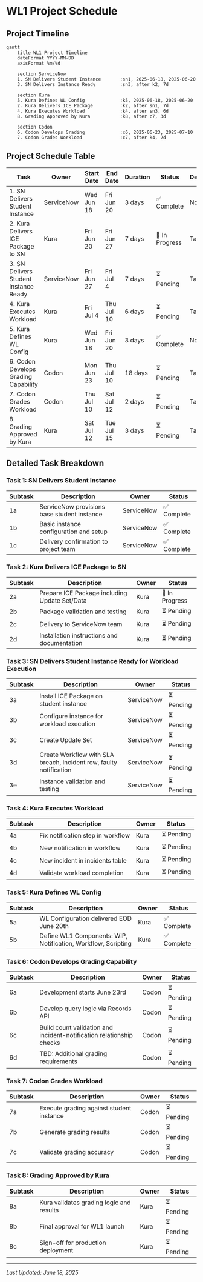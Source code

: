 # WL1 Project Schedule 

## Project Timeline

```mermaid
gantt
    title WL1 Project Timeline
    dateFormat YYYY-MM-DD
    axisFormat %m/%d
    
    section ServiceNow
    1. SN Delivers Student Instance       :sn1, 2025-06-18, 2025-06-20
    3. SN Delivers Instance Ready         :sn3, after k2, 7d
    
    section Kura
    5. Kura Defines WL Config             :k5, 2025-06-18, 2025-06-20
    2. Kura Delivers ICE Package          :k2, after sn1, 7d
    4. Kura Executes Workload             :k4, after sn3, 6d
    8. Grading Approved by Kura           :k8, after c7, 3d
    
    section Codon
    6. Codon Develops Grading             :c6, 2025-06-23, 2025-07-10
    7. Codon Grades Workload              :c7, after k4, 2d
```

## Project Schedule Table

| Task | Owner | Start Date | End Date | Duration | Status | Dependencies |
|------|-------|------------|----------|----------|--------|--------------|
| 1. SN Delivers Student Instance | ServiceNow | Wed Jun 18 | Fri Jun 20 | 3 days | ✅ Complete | None |
| 2. Kura Delivers ICE Package to SN | Kura | Fri Jun 20 | Fri Jun 27 | 7 days | 🔄 In Progress | Task 1 |
| 3. SN Delivers Student Instance Ready | ServiceNow | Fri Jun 27 | Fri Jul 4 | 7 days | ⏳ Pending | Task 2 |
| 4. Kura Executes Workload | Kura | Fri Jul 4 | Thu Jul 10 | 6 days | ⏳ Pending | Task 3 |
| 5. Kura Defines WL Config | Kura | Wed Jun 18 | Fri Jun 20 | 3 days | ✅ Complete | None |
| 6. Codon Develops Grading Capability | Codon | Mon Jun 23 | Thu Jul 10 | 18 days | ⏳ Pending | Tasks 4, 5 |
| 7. Codon Grades Workload | Codon | Thu Jul 10 | Sat Jul 12 | 2 days | ⏳ Pending | Task 6 |
| 8. Grading Approved by Kura | Kura | Sat Jul 12 | Tue Jul 15 | 3 days | ⏳ Pending | Task 7 |

## Detailed Task Breakdown

### Task 1: SN Delivers Student Instance
| Subtask | Description | Owner | Status |
|---------|-------------|-------|--------|
| 1a | ServiceNow provisions base student instance | ServiceNow | ✅ Complete |
| 1b | Basic instance configuration and setup | ServiceNow | ✅ Complete |
| 1c | Delivery confirmation to project team | ServiceNow | ✅ Complete |

### Task 2: Kura Delivers ICE Package to SN
| Subtask | Description | Owner | Status |
|---------|-------------|-------|--------|
| 2a | Prepare ICE Package including Update Set/Data | Kura | 🔄 In Progress |
| 2b | Package validation and testing | Kura | ⏳ Pending |
| 2c | Delivery to ServiceNow team | Kura | ⏳ Pending |
| 2d | Installation instructions and documentation | Kura | ⏳ Pending |

### Task 3: SN Delivers Student Instance Ready for Workload Execution
| Subtask | Description | Owner | Status |
|---------|-------------|-------|--------|
| 3a | Install ICE Package on student instance | ServiceNow | ⏳ Pending |
| 3b | Configure instance for workload execution | ServiceNow | ⏳ Pending |
| 3c | Create Update Set | ServiceNow | ⏳ Pending |
| 3d | Create Workflow with SLA breach, incident row, faulty notification | ServiceNow | ⏳ Pending |
| 3e | Instance validation and testing | ServiceNow | ⏳ Pending |

### Task 4: Kura Executes Workload
| Subtask | Description | Owner | Status |
|---------|-------------|-------|--------|
| 4a | Fix notification step in workflow | Kura | ⏳ Pending |
| 4b | New notification in workflow | Kura | ⏳ Pending |
| 4c | New incident in incidents table | Kura | ⏳ Pending |
| 4d | Validate workload completion | Kura | ⏳ Pending |

### Task 5: Kura Defines WL Config
| Subtask | Description | Owner | Status |
|---------|-------------|-------|--------|
| 5a | WL Configuration delivered EOD June 20th | Kura | ✅ Complete |
| 5b | Define WL1 Components: WIP, Notification, Workflow, Scripting | Kura | ✅ Complete |

### Task 6: Codon Develops Grading Capability
| Subtask | Description | Owner | Status |
|---------|-------------|-------|--------|
| 6a | Development starts June 23rd | Codon | ⏳ Pending |
| 6b | Develop query logic via Records API | Codon | ⏳ Pending |
| 6c | Build count validation and incident-notification relationship checks | Codon | ⏳ Pending |
| 6d | TBD: Additional grading requirements | Codon | ⏳ Pending |

### Task 7: Codon Grades Workload
| Subtask | Description | Owner | Status |
|---------|-------------|-------|--------|
| 7a | Execute grading against student instance | Codon | ⏳ Pending |
| 7b | Generate grading results | Codon | ⏳ Pending |
| 7c | Validate grading accuracy | Codon | ⏳ Pending |

### Task 8: Grading Approved by Kura
| Subtask | Description | Owner | Status |
|---------|-------------|-------|--------|
| 8a | Kura validates grading logic and results | Kura | ⏳ Pending |
| 8b | Final approval for WL1 launch | Kura | ⏳ Pending |
| 8c | Sign-off for production deployment | Kura | ⏳ Pending |

---
*Last Updated: June 18, 2025*
